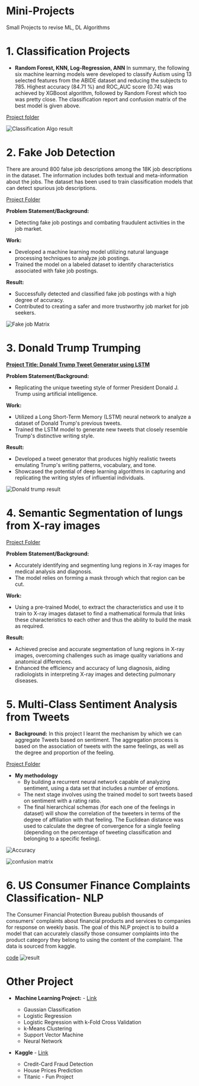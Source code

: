 # Mini-Projects
Small Projects to revise ML, DL Algorithms

# 1. Classification Projects
- **Random Forest, KNN, Log-Regression, ANN**
In summary, the following six machine learning models were developed to classify Autism using 13 selected features from the ABIDE dataset and reducing the subjects to 785. Highest accuracy (84.71 %) and ROC_AUC score (0.74) was achieved by XGBoost algorithm, followed by Random Forest which too was pretty close. The classification report and confusion matrix of the best model is given above.

[Project folder](https://github.com/Ashleshk/Mini-Projects/tree/main/Random%20Forest%2C%20KNN%2C%20Log-Regression%2C%20ANN)

![Classification Algo result](https://github.com/Ashleshk/Mini-Projects/blob/main/Random%20Forest%2C%20KNN%2C%20Log-Regression%2C%20ANN/Result.PNG)


# 2. Fake Job Detection
There are around 800 false job descriptions among the 18K job descriptions in the dataset. The information includes both textual and meta-information about the jobs. The dataset has been used to train classification models that can detect spurious job descriptions.

[Project Folder](https://github.com/Ashleshk/Mini-Projects/tree/main/Fake%20Job%20Detection)

**Problem Statement/Background:**
- Detecting fake job postings and combating fraudulent activities in the job market.

**Work:**
- Developed a machine learning model utilizing natural language processing techniques to analyze job postings.
- Trained the model on a labeled dataset to identify characteristics associated with fake job postings.

**Result:**
- Successfully detected and classified fake job postings with a high degree of accuracy.
- Contributed to creating a safer and more trustworthy job market for job seekers.

![Fake job Matrix](https://github.com/Ashleshk/Mini-Projects/blob/main/Fake%20Job%20Detection/Confusion-Matrix.PNG)


# 3. Donald Trump Trumping

[**Project Title: Donald Trump Tweet Generator using LSTM**](https://github.com/Ashleshk/Mini-Projects/tree/main/Donald%20Trump%20Trumping)

**Problem Statement/Background:**
- Replicating the unique tweeting style of former President Donald J. Trump using artificial intelligence.

**Work:**
- Utilized a Long Short-Term Memory (LSTM) neural network to analyze a dataset of Donald Trump's previous tweets.
- Trained the LSTM model to generate new tweets that closely resemble Trump's distinctive writing style.

**Result:**
- Developed a tweet generator that produces highly realistic tweets emulating Trump's writing patterns, vocabulary, and tone.
- Showcased the potential of deep learning algorithms in capturing and replicating the writing styles of influential individuals.

![Donald trump result](https://github.com/Ashleshk/Mini-Projects/blob/main/Donald%20Trump%20Trumping/Donald%20Trump%20result.png)

# 4. Semantic Segmentation of lungs from X-ray images 

[Project Folder](https://github.com/Ashleshk/Mini-Projects/tree/main/Semantic-Segmentation-of-lungs-using-Xray-Image)

**Problem Statement/Background:**
- Accurately identifying and segmenting lung regions in X-ray images for medical analysis and diagnosis.
- The model relies on forming a mask through which that region can be cut.

**Work:**
- Using a pre-trained Model, to extract the characteristics and use it to train to X-ray images dataset to find a mathematical formula that links these characteristics to each other and thus the ability to build the mask as required.

**Result:**
- Achieved precise and accurate segmentation of lung regions in X-ray images, overcoming challenges such as image quality variations and anatomical differences.
- Enhanced the efficiency and accuracy of lung diagnosis, aiding radiologists in interpreting X-ray images and detecting pulmonary diseases.


# 5. Multi-Class Sentiment Analysis from Tweets 


* **Background:** In this project I learnt the mechanism by which we can aggregate Tweets based on sentiment. The aggregation process is based on the association of tweets with the same feelings, as well as the degree and proportion of the feeling.

[Project Folder](https://github.com/Ashleshk/Mini-Projects/tree/main/Multi-Class%20Sentiment%20Analysis%20from%20Tweets)

* **My methodology**
    * By building a recurrent neural network capable of analyzing sentiment, using a data set that includes a number of emotions. 
    * The next stage involves using the trained model to sort tweets based on sentiment with a rating ratio. 
    * The final hierarchical schemas (for each one of the feelings in dataset) will show the correlation of the tweeters in terms of the degree of affiliation with that feeling. The Euclidean distance was used to calculate the degree of convergence for a single feeling (depending on the percentage of tweeting classification and belonging to a specific feeling).

![Accuracy](https://github.com/Ashleshk/Mini-Projects/blob/main/Multi-Class%20Sentiment%20Analysis%20from%20Tweets/Test%20Accuracy.png)

![confusion matrix](https://github.com/Ashleshk/Mini-Projects/blob/main/Multi-Class%20Sentiment%20Analysis%20from%20Tweets/Confusion%20matrix.png)


# 6. US Consumer Finance Complaints Classification- NLP

The Consumer Financial Protection Bureau publish thousands of consumers’ complaints about financial products and services to companies for response on weekly basis. The goal of this NLP project is to build a model that can accurately classify those consumer complaints into the product category they belong to using the content of the complaint. The data is sourced from kaggle.

[code](https://github.com/Ashleshk/Mini-Projects/tree/main/US%20Consumer%20Finance%20Complaints%20Classification%20using%20NLP)
![result]()

# Other Project 
* **Machine Learning Project:** - [Link](https://github.com/Ashleshk/Mini-Projects/tree/main/Machine%20Learning%20Projects)
    * Gaussian Classification
    * Logistic Regression
    * Logistic Regression with k-Fold Cross Validation
    * k-Means Clustering
    * Support Vector Machine
    * Neural Network

* **Kaggle** - [Link](https://github.com/Ashleshk/Mini-Projects/tree/main/Kaggle%20Projects)
   * Credit-Card Fraud Detection
   * House Prices Prediction
   * Titanic - Fun Project